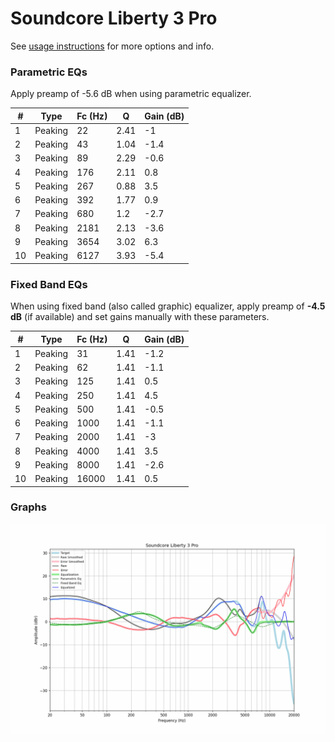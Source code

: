 # Soundcore Liberty 3 Pro
See [usage instructions](https://github.com/jaakkopasanen/AutoEq#usage) for more options and info.

### Parametric EQs
Apply preamp of -5.6 dB when using parametric equalizer.

|   # | Type    |   Fc (Hz) |    Q |   Gain (dB) |
|-----|---------|-----------|------|-------------|
|   1 | Peaking |        22 | 2.41 |        -1   |
|   2 | Peaking |        43 | 1.04 |        -1.4 |
|   3 | Peaking |        89 | 2.29 |        -0.6 |
|   4 | Peaking |       176 | 2.11 |         0.8 |
|   5 | Peaking |       267 | 0.88 |         3.5 |
|   6 | Peaking |       392 | 1.77 |         0.9 |
|   7 | Peaking |       680 | 1.2  |        -2.7 |
|   8 | Peaking |      2181 | 2.13 |        -3.6 |
|   9 | Peaking |      3654 | 3.02 |         6.3 |
|  10 | Peaking |      6127 | 3.93 |        -5.4 |

### Fixed Band EQs
When using fixed band (also called graphic) equalizer, apply preamp of **-4.5 dB** (if available) and set gains manually with these parameters.

|   # | Type    |   Fc (Hz) |    Q |   Gain (dB) |
|-----|---------|-----------|------|-------------|
|   1 | Peaking |        31 | 1.41 |        -1.2 |
|   2 | Peaking |        62 | 1.41 |        -1.1 |
|   3 | Peaking |       125 | 1.41 |         0.5 |
|   4 | Peaking |       250 | 1.41 |         4.5 |
|   5 | Peaking |       500 | 1.41 |        -0.5 |
|   6 | Peaking |      1000 | 1.41 |        -1.1 |
|   7 | Peaking |      2000 | 1.41 |        -3   |
|   8 | Peaking |      4000 | 1.41 |         3.5 |
|   9 | Peaking |      8000 | 1.41 |        -2.6 |
|  10 | Peaking |     16000 | 1.41 |         0.5 |

### Graphs
![](./Soundcore%20Liberty%203%20Pro.png)
